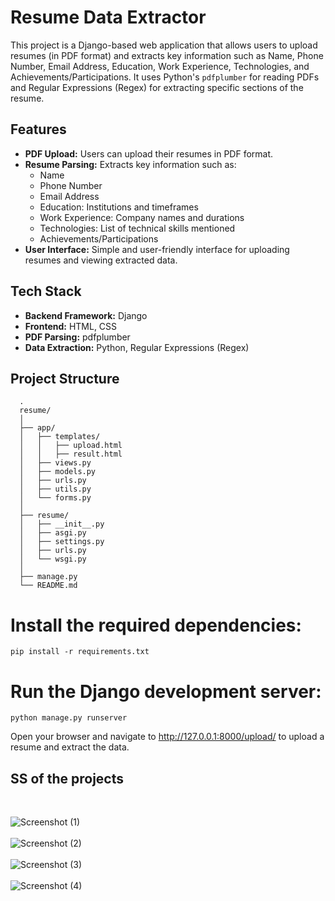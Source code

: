 # Resume Data Extractor

This project is a Django-based web application that allows users to upload resumes (in PDF format) and extracts key information such as Name, Phone Number, Email Address, Education, Work Experience, Technologies, and Achievements/Participations. It uses Python's `pdfplumber` for reading PDFs and Regular Expressions (Regex) for extracting specific sections of the resume.

## Features

- **PDF Upload:** Users can upload their resumes in PDF format.
- **Resume Parsing:** Extracts key information such as:
  - Name
  - Phone Number
  - Email Address
  - Education: Institutions and timeframes
  - Work Experience: Company names and durations
  - Technologies: List of technical skills mentioned
  - Achievements/Participations
- **User Interface:** Simple and user-friendly interface for uploading resumes and viewing extracted data.

## Tech Stack

- **Backend Framework:** Django
- **Frontend:** HTML, CSS
- **PDF Parsing:** pdfplumber
- **Data Extraction:** Python, Regular Expressions (Regex)

## Project Structure
      .
      resume/
      │
      ├── app/
      │   ├── templates/
      │   │   ├── upload.html
      │   │   ├── result.html
      │   ├── views.py
      │   ├── models.py
      │   ├── urls.py
      │   ├── utils.py
      │   └── forms.py
      │
      ├── resume/
      │   ├── __init__.py
      │   ├── asgi.py
      │   ├── settings.py
      │   ├── urls.py
      │   └── wsgi.py
      │
      ├── manage.py
      └── README.md

# Install the required dependencies:
`pip install -r requirements.txt`
# Run the Django development server:
`python manage.py runserver`

Open your browser and navigate to http://127.0.0.1:8000/upload/ to upload a resume and extract the data.

## SS of the projects
<br>

![Screenshot (1)](https://github.com/user-attachments/assets/0fbca0d0-6817-4a0c-9607-2ee6078e7dca)
<br><br>
![Screenshot (2)](https://github.com/user-attachments/assets/00b61fb9-bea2-4be7-a59a-0b80cf252242)
<br><br>
![Screenshot (3)](https://github.com/user-attachments/assets/590a13cc-b269-4993-8c5b-05091bd4bbdb)
<br><br>
![Screenshot (4)](https://github.com/user-attachments/assets/2fe72b99-3286-4f66-9e45-451759f15e11)
<br>

